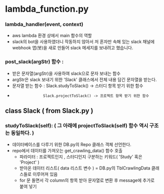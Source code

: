 # lambda_function.py

### lambda_handler(event, context)
- aws lambda 환경 상에서 main 함수의 역할
- slack의 bot을 사용하였더니 작동하지 않아서 저 혼자만 속해 있는 slack 채널에 webhook 앱(봇)을 새로 만들어 slack 메세지를 보내려고 했습니다.

### post_slack(argStr) 함수 : 
- 받은 문자열(argStr)을 사용하여 slack으로 문자 보내는 함수
- argStr은 slack 보내기 위한 'Slack' 클래스에서 전체 내용 담긴 문자열을 받는다.
- 문자열 받는 함수 : Slack.studyToSlack() -> 스터디 항목 받기 위한 함수
-                   Slack.projectToSlack() -> 프로젝트 항목 받기 위한 함수



## class Slack ( from Slack.py )

### studyToSlack(self): ( 그 아래에 projectToSlack(self) 함수 역시 구조는 동일하다. )
- 데이터베이스를 다루기 위한 DB.py의 Repo 클래스 객체 선언한다.
- repo에서 데이터를 가져오는 get_crawling_data() 함수 호출
  - 파라미터 : 프로젝트인지 , 스터디인지 구분하는 키워드( 'Study' 혹은 'Project' )
  - 받아온 데이터 리스트( data 리스트 변수 ) = DB.py의 TblCrawlingData 클래스들로 이루어져 있음
  - for 문 돌면서 각 column의 항목 받아 문자열로 변환 후 message에 추가로 붙여 넣기
